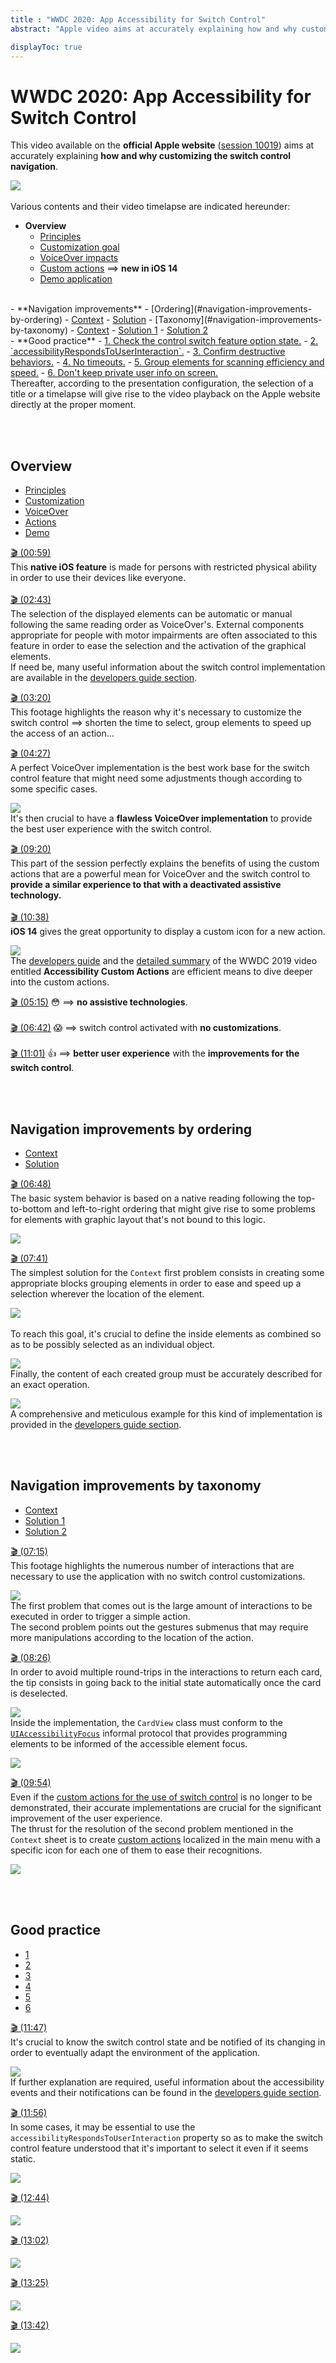 ```yaml
---
title : "WWDC 2020: App Accessibility for Switch Control"
abstract: "Apple video aims at accurately explaining how and why customizing the switch control navigation"

displayToc: true
---
```


# WWDC 2020: App Accessibility for Switch Control

This video available on the **official Apple website** ([session 10019](https://developer.apple.com/videos/play/wwdc2020/10019/)) aims at accurately explaining **how and why customizing the switch control navigation**.

![](../../../../images/iOSdev/wwdc20-019.png)
</br></br>Various contents and their video timelapse are indicated hereunder:

- **Overview**
    - <a role="button" style="text-decoration: underline" onclick="$('#OverviewUserGuide_tab').trigger('click');document.getElementById('OverviewUserGuide').scrollIntoView({ behavior: 'smooth', block: 'start' })">Principles</a>
    - <a role="button" style="text-decoration: underline" onclick="$('#OverviewCustomPurpose_tab').trigger('click');document.getElementById('OverviewCustomPurpose').scrollIntoView({ behavior: 'smooth', block: 'start' })">Customization goal</a>
    - <a role="button" style="text-decoration: underline" onclick="$('#OverviewVoiceOver_tab').trigger('click');document.getElementById('OverviewVoiceOver').scrollIntoView({ behavior: 'smooth', block: 'start' })">VoiceOver impacts</a>
    - <a role="button" style="text-decoration: underline" onclick="$('#OverviewCustomActions_tab').trigger('click');document.getElementById('OverviewCustomActions').scrollIntoView({ behavior: 'smooth', block: 'start' })">Custom actions</a> ⟹ **new in iOS 14**
    - <a role="button" style="text-decoration: underline" onclick="$('#OverviewDemo_tab').trigger('click');document.getElementById('OverviewDemo').scrollIntoView({ behavior: 'smooth', block: 'start' })">Demo application</a>
<br>
- **Navigation improvements**
    - [Ordering](#navigation-improvements-by-ordering)
        - <a role="button" style="text-decoration: underline" onclick="$('#ImprovementByOrderingContext_tab').trigger('click');document.getElementById('ImprovementByOrderingContext').scrollIntoView({ behavior: 'smooth', block: 'start' })">Context</a>
        - <a role="button" style="text-decoration: underline" onclick="$('#ImprovementByOrderingSolution_tab').trigger('click');document.getElementById('ImprovementByOrderingSolution').scrollIntoView({ behavior: 'smooth', block: 'start' })">Solution</a>
    - [Taxonomy](#navigation-improvements-by-taxonomy)
        - <a role="button" style="text-decoration: underline" onclick="$('#ImprovementByTaxonomyContext_tab').trigger('click');document.getElementById('ImprovementByTaxonomyContext').scrollIntoView({ behavior: 'smooth', block: 'start' })">Context</a>
        - <a role="button" style="text-decoration: underline" onclick="$('#ImprovementByTaxonomySolution1_tab').trigger('click');document.getElementById('ImprovementByTaxonomySolution1').scrollIntoView({ behavior: 'smooth', block: 'start' })">Solution 1</a>
        - <a role="button" style="text-decoration: underline" onclick="$('#ImprovementByTaxonomySolution2_tab').trigger('click');document.getElementById('ImprovementByTaxonomySolution2').scrollIntoView({ behavior: 'smooth', block: 'start' })">Solution 2</a>
<br>
- **Good practice**
    - <a role="button" style="text-decoration: underline" onclick="$('#BestPractices1_tab').trigger('click');document.getElementById('BestPractices1').scrollIntoView({ behavior: 'smooth', block: 'start' })">1.  Check the control switch feature option state.</a>
    - <a role="button" style="text-decoration: underline" onclick="$('#BestPractices2_tab').trigger('click');document.getElementById('BestPractices2').scrollIntoView({ behavior: 'smooth', block: 'start' })">2.  `accessibilityRespondsToUserInteraction`.</a>
    - <a role="button" style="text-decoration: underline" onclick="$('#BestPractices3_tab').trigger('click');document.getElementById('BestPractices3').scrollIntoView({ behavior: 'smooth', block: 'start' })">3.  Confirm destructive behaviors.</a>
    - <a role="button" style="text-decoration: underline" onclick="$('#BestPractices4_tab').trigger('click');document.getElementById('BestPractices4').scrollIntoView({ behavior: 'smooth', block: 'start' })">4.  No timeouts.</a>
    - <a role="button" style="text-decoration: underline" onclick="$('#BestPractices5_tab').trigger('click');document.getElementById('BestPractices5').scrollIntoView({ behavior: 'smooth', block: 'start' })">5.  Group elements for scanning efficiency and speed.</a>
    - <a role="button" style="text-decoration: underline" onclick="$('#BestPractices6_tab').trigger('click');document.getElementById('BestPractices6').scrollIntoView({ behavior: 'smooth', block: 'start' })">6.  Don't keep private user info on screen.</a>
    
 </br>
Thereafter, according to the presentation configuration, the selection of a title or a timelapse will give rise to the video playback on the Apple website directly at the proper moment.   

<br><br>
## Overview
<ul class="nav nav-tabs" role="tablist">
    <li class="nav-item" role="presentation">
        <a class="nav-link active"
           data-toggle="tab" 
           href="#OverviewUserGuide"
           id="OverviewUserGuide_tab"
           role="tab" 
           aria-selected="true">Principles</a>
    </li>
    <li class="nav-item" role="presentation">
        <a class="nav-link" 
           data-toggle="tab" 
           href="#OverviewCustomPurpose"
           id="OverviewCustomPurpose_tab"
           role="tab" 
           aria-selected="false">Customization</a>
    </li>
    <li class="nav-item" role="presentation">
        <a class="nav-link" 
           data-toggle="tab" 
           href="#OverviewVoiceOver"
           id="OverviewVoiceOver_tab"
           role="tab" 
           aria-selected="false">VoiceOver</a>
    </li>
    <li class="nav-item" role="presentation">
        <a class="nav-link" 
           data-toggle="tab" 
           href="#OverviewCustomActions"
           id="OverviewCustomActions_tab"
           role="tab" 
           aria-selected="false">Actions</a>
    </li>
    <li class="nav-item" role="presentation">
        <a class="nav-link" 
           data-toggle="tab" 
           href="#OverviewDemo"
           id="OverviewDemo_tab"
           role="tab" 
           aria-selected="false">Demo</a>
    </li>
</ul>

<div class="tab-content">
<div class="tab-pane show active" id="OverviewUserGuide" role="tabpanel">

<a alt="Click to playback the video at the indicated time." href="https://developer.apple.com/videos/play/wwdc2020/10019/?time=59">🎬 (00:59)</a>
</br>This **native iOS feature** is made for persons with restricted physical ability in order to use their devices like everyone.
</br></br><a alt="Click to playback the video at the indicated time." href="https://developer.apple.com/videos/play/wwdc2020/10019/?time=163">🎬 (02:43)</a>
</br>The selection of the displayed elements can be automatic or manual following the same reading order as VoiceOver's.
External components appropriate for people with motor impairments are often associated to this feature in order to ease the selection and the activation of the graphical elements.
</br>If need be, many useful information about the switch control implementation are available in the <a href="../../../development/#switch-control" style="text-decoration: underline;">developers&nbsp;guide&nbsp;section</a>.
</div>

<div class="tab-pane" id="OverviewCustomPurpose" role="tabpanel">

<a alt="Click to playback the video at the indicated time." href="https://developer.apple.com/videos/play/wwdc2020/10019/?time=200">🎬 (03:20)</a>
</br>This footage highlights the reason why it's necessary to customize the switch control ⟹ shorten the time to select, group elements to speed up the access of an action...
</div>

<div class="tab-pane" id="OverviewVoiceOver" role="tabpanel">

<a alt="Click to playback the video at the indicated time." href="https://developer.apple.com/videos/play/wwdc2020/10019/?time=267">🎬 (04:27)</a>
</br>A perfect VoiceOver implementation is the best work base for the switch control feature that might need some adjustments though according to some specific cases.

![](../../../../images/iOSdev/wwdc20-019-OverviewVoiceOver.png)
</br>It's then crucial to have a **flawless VoiceOver implementation** to provide the best user experience with the switch control.
</div>

<div class="tab-pane" id="OverviewCustomActions" role="tabpanel">

<a alt="Click to playback the video at the indicated time." href="https://developer.apple.com/videos/play/wwdc2020/10019/?time=560">🎬 (09:20)</a>
</br>This part of the session perfectly explains the benefits of using the custom actions that are a powerful mean for VoiceOver and the switch control to **provide a similar experience to that with a deactivated assistive technology.**
</br></br>
<a alt="Click to playback the video at the indicated time." href="https://developer.apple.com/videos/play/wwdc2020/10019/?time=638">🎬 (10:38)</a>
</br>**iOS 14** gives the great opportunity to display a custom icon for a new action.

![](../../../../images/iOSdev/wwdc20-019-OverviewCustomActions.png)
</br>The <a href="../../../development/#custom-actions" style="text-decoration: underline;">developers guide</a> and the <a href="../../2019/#accessibility-custom-actions" style="text-decoration: underline;">detailed&nbsp;summary</a> of the WWDC 2019 video entitled **Accessibility Custom Actions** are efficient means to dive deeper into the custom actions.
</div>

<div class="tab-pane" id="OverviewDemo" role="tabpanel">

<a alt="Click to playback the video at the indicated time." href="https://developer.apple.com/videos/play/wwdc2020/10019/?time=315">🎬 (05:15)</a> 😳 ⟹  **no assistive technologies**.
</br></br><a alt="Click to playback the video at the indicated time." href="https://developer.apple.com/videos/play/wwdc2020/10019/?time=402">🎬 (06:42)</a> 😱 ⟹ switch control activated with **no customizations**.
</br></br><a alt="Click to playback the video at the indicated time." href="https://developer.apple.com/videos/play/wwdc2020/10019/?time=661">🎬 (11:01)</a> 👍 ⟹ **better user experience** with the **improvements for the switch control**.
</div>

</div>

<br><br>
## Navigation improvements by ordering
<ul class="nav nav-tabs" role="tablist">
    <li class="nav-item" role="presentation">
        <a class="nav-link active"
           data-toggle="tab" 
           href="#ImprovementByOrderingContext"
           id="ImprovementByOrderingContext_tab"
           role="tab" 
           aria-selected="true">Context</a>
    </li>
    <li class="nav-item" role="presentation">
        <a class="nav-link" 
           data-toggle="tab" 
           href="#ImprovementByOrderingSolution"
           id="ImprovementByOrderingSolution_tab"
           role="tab" 
           aria-selected="false">Solution</a>
    </li>
</ul>

<div class="tab-content">
<div class="tab-pane show active" id="ImprovementByOrderingContext" role="tabpanel">

<a alt="Click to playback the video at the indicated time." href="https://developer.apple.com/videos/play/wwdc2020/10019/?time=408">🎬 (06:48)</a>
</br>The basic system behavior is based on a native reading following the top-to-bottom and left-to-right ordering that might give rise to some problems for elements with graphic layout that's not bound to this logic.

![](../../../../images/iOSdev/wwdc20-019-ImprovementByOrderingContext.png)
</div>

<div class="tab-pane" id="ImprovementByOrderingSolution" role="tabpanel">

<a alt="Click to playback the video at the indicated time." href="https://developer.apple.com/videos/play/wwdc2020/10019/?time=461">🎬 (07:41)</a>
</br>The simplest solution for the `Context` first problem consists in creating some appropriate blocks grouping elements in order to ease and speed up a selection wherever the location of the element.

![](../../../../images/iOSdev/wwdc20-019-ImprovementByOrderingSolution_1.png)
</br></br>To reach this goal, it's crucial to define the inside elements as combined so as to be possibly selected as an individual object.

![](../../../../images/iOSdev/wwdc20-019-ImprovementByOrderingSolution_2.png)
</br>Finally, the content of each created group must be accurately described for an exact operation.

![](../../../../images/iOSdev/wwdc20-019-ImprovementByOrderingSolution_3.png)
</br>A comprehensive and meticulous example for this kind of implementation is provided in the <a href="../../../development/#switch-control" style="text-decoration: underline;">developers&nbsp;guide&nbsp;section</a>.
</div>
</div>

<br><br>
## Navigation improvements by taxonomy
<ul class="nav nav-tabs" role="tablist">
    <li class="nav-item" role="presentation">
        <a class="nav-link active"
           data-toggle="tab" 
           href="#ImprovementByTaxonomyContext"
           id="ImprovementByTaxonomyContext_tab"
           role="tab" 
           aria-selected="true">Context</a>
    </li>
    <li class="nav-item" role="presentation">
        <a class="nav-link" 
           data-toggle="tab" 
           href="#ImprovementByTaxonomySolution1"
           id="ImprovementByTaxonomySolution1_tab"
           role="tab" 
           aria-selected="false">Solution 1</a>
    </li>
    <li class="nav-item" role="presentation">
        <a class="nav-link" 
           data-toggle="tab" 
           href="#ImprovementByTaxonomySolution2"
           id="ImprovementByTaxonomySolution2_tab"
           role="tab" 
           aria-selected="false">Solution 2</a>
    </li>
</ul>

<div class="tab-content">
<div class="tab-pane show active" id="ImprovementByTaxonomyContext" role="tabpanel">

<a alt="Click to playback the video at the indicated time." href="https://developer.apple.com/videos/play/wwdc2020/10019/?time=435">🎬 (07:15)</a>
</br>This footage highlights the numerous number of interactions that are necessary to use the application with no switch control customizations.

![](../../../../images/iOSdev/wwdc20-019-ImprovementByTaxonomyContext.png)
</br>The first problem that comes out is the large amount of interactions to be executed in order to trigger a simple action.
</br>The second problem points out the gestures submenus that may require more manipulations according to the location of the action.
</div>

<div class="tab-pane" id="ImprovementByTaxonomySolution1" role="tabpanel">

<a alt="Click to playback the video at the indicated time." href="https://developer.apple.com/videos/play/wwdc2020/10019/?time=506">🎬 (08:26)</a>
</br>In order to avoid multiple round-trips in the interactions to return each card, the tip consists in going back to the initial state automatically once the card is deselected.

![](../../../../images/iOSdev/wwdc20-019-ImprovementByTaxonomySolution1_1.png)
</br>Inside the implementation, the `CardView` class must conform to the <a href="../../../development/#focus-an-element" style="text-decoration: underline;">`UIAccessibilityFocus`</a> informal protocol that provides programming elements to be informed of the accessible element focus.

![](../../../../images/iOSdev/wwdc20-019-ImprovementByTaxonomySolution1_2.png)
</div>

<div class="tab-pane" id="ImprovementByTaxonomySolution2" role="tabpanel">

<a alt="Click to playback the video at the indicated time." href="https://developer.apple.com/videos/play/wwdc2020/10019/?time=594">🎬 (09:54)</a>
</br>Even if the <a href="../../2019/#accessibility-custom-actions" style="text-decoration: underline;">custom&nbsp;actions for the use of switch&nbsp;control</a> is no longer to be demonstrated, their accurate implementations are crucial for the significant improvement of the user experience.
</br>The thrust for the resolution of the second problem mentioned in the `Context` sheet is to create <a href="../../../development/#custom-actions" style="text-decoration: underline;">custom&nbsp;actions</a> localized in the main menu with a specific icon for each one of them to ease their recognitions.

![](../../../../images/iOSdev/wwdc20-019-OverviewCustomActions.png)
</div>
</div>

<br><br>
## Good practice
<ul class="nav nav-tabs" role="tablist">
    <li class="nav-item" role="presentation">
        <a class="nav-link active"
           data-toggle="tab" 
           href="#BestPractices1"
           id="BestPractices1_tab"
           role="tab" 
           aria-selected="true">1</a>
    </li>
    <li class="nav-item" role="presentation">
        <a class="nav-link" 
           data-toggle="tab" 
           href="#BestPractices2"
           id="BestPractices2_tab"
           role="tab" 
           aria-selected="false">2</a>
    </li>
    <li class="nav-item" role="presentation">
        <a class="nav-link" 
           data-toggle="tab" 
           href="#BestPractices3"
           id="BestPractices3_tab"
           role="tab" 
           aria-selected="false">3</a>
    </li>
    <li class="nav-item" role="presentation">
        <a class="nav-link" 
           data-toggle="tab" 
           href="#BestPractices4"
           id="BestPractices4_tab"
           role="tab" 
           aria-selected="false">4</a>
    </li>
    <li class="nav-item" role="presentation">
        <a class="nav-link" 
           data-toggle="tab" 
           href="#BestPractices5"
           id="BestPractices5_tab"
           role="tab" 
           aria-selected="false">5</a>
    </li>
    <li class="nav-item" role="presentation">
        <a class="nav-link" 
           data-toggle="tab" 
           href="#BestPractices6"
           id="BestPractices6_tab"
           role="tab" 
           aria-selected="false">6</a>
    </li>
</ul>
<div class="tab-content">
<div class="tab-pane show active" id="BestPractices1" role="tabpanel">

<a alt="Click to playback the video at the indicated time." href="https://developer.apple.com/videos/play/wwdc2020/10019/?time=707">🎬 (11:47)</a>
</br>It's crucial to know the switch control state and be notified of its changing in order to eventually adapt the environment of the application.

![](../../../../images/iOSdev/wwdc20-019-BestPractices_1.png)
</br>If further explanation are required, useful information about the accessibility events and their notifications can be found in the <a href="../../../development/#accessibility-options" style="text-decoration: underline;">developers&nbsp;guide&nbsp;section</a>.
</div>

<div class="tab-pane" id="BestPractices2" role="tabpanel">

<a alt="Click to playback the video at the indicated time." href="https://developer.apple.com/videos/play/wwdc2020/10019/?time=716">🎬 (11:56)</a>
</br>In some cases, it may be essential to use the `accessibilityRespondsToUserInteraction` property so as to make the switch control feature understood that it's important to select it even if it seems static.

![](../../../../images/iOSdev/wwdc20-019-BestPractices_2.png)
</div>

<div class="tab-pane" id="BestPractices3" role="tabpanel">

<a alt="Click to playback the video at the indicated time." href="https://developer.apple.com/videos/play/wwdc2020/10019/?time=764">🎬 (12:44)</a>

![](../../../../images/iOSdev/wwdc20-019-BestPractices_3.png)
</div>

<div class="tab-pane" id="BestPractices4" role="tabpanel">

<a alt="Click to playback the video at the indicated time." href="https://developer.apple.com/videos/play/wwdc2020/10019/?time=782">🎬 (13:02)</a>

![](../../../../images/iOSdev/wwdc20-019-BestPractices_4.png)
</div>

<div class="tab-pane" id="BestPractices5" role="tabpanel">

<a alt="Click to playback the video at the indicated time." href="https://developer.apple.com/videos/play/wwdc2020/10019/?time=805">🎬 (13:25)</a>

![](../../../../images/iOSdev/wwdc20-019-BestPractices_5.png)
</div>

<div class="tab-pane" id="BestPractices6" role="tabpanel">

<a alt="Click to playback the video at the indicated time." href="https://developer.apple.com/videos/play/wwdc2020/10019/?time=822">🎬 (13:42)</a>

![](../../../../images/iOSdev/wwdc20-019-BestPractices_6.png)
</div>
</div>
</br></br></br>

